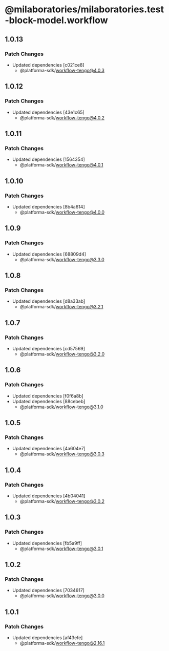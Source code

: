 # @milaboratories/milaboratories.test-block-model.workflow

## 1.0.13

### Patch Changes

- Updated dependencies [c021ce8]
  - @platforma-sdk/workflow-tengo@4.0.3

## 1.0.12

### Patch Changes

- Updated dependencies [43e1c65]
  - @platforma-sdk/workflow-tengo@4.0.2

## 1.0.11

### Patch Changes

- Updated dependencies [1564354]
  - @platforma-sdk/workflow-tengo@4.0.1

## 1.0.10

### Patch Changes

- Updated dependencies [8b4a614]
  - @platforma-sdk/workflow-tengo@4.0.0

## 1.0.9

### Patch Changes

- Updated dependencies [68809d4]
  - @platforma-sdk/workflow-tengo@3.3.0

## 1.0.8

### Patch Changes

- Updated dependencies [d8a33ab]
  - @platforma-sdk/workflow-tengo@3.2.1

## 1.0.7

### Patch Changes

- Updated dependencies [cd57569]
  - @platforma-sdk/workflow-tengo@3.2.0

## 1.0.6

### Patch Changes

- Updated dependencies [f0f6a8b]
- Updated dependencies [88cebeb]
  - @platforma-sdk/workflow-tengo@3.1.0

## 1.0.5

### Patch Changes

- Updated dependencies [4a604e7]
  - @platforma-sdk/workflow-tengo@3.0.3

## 1.0.4

### Patch Changes

- Updated dependencies [4b04041]
  - @platforma-sdk/workflow-tengo@3.0.2

## 1.0.3

### Patch Changes

- Updated dependencies [fb5a9ff]
  - @platforma-sdk/workflow-tengo@3.0.1

## 1.0.2

### Patch Changes

- Updated dependencies [7034617]
  - @platforma-sdk/workflow-tengo@3.0.0

## 1.0.1

### Patch Changes

- Updated dependencies [af43efe]
  - @platforma-sdk/workflow-tengo@2.16.1
